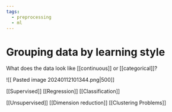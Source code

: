 ```yaml
---
tags:
  - preprocessing
  - ml
---
```


# Grouping data by learning style

What does the data look like [[continuous]] or [[categorical]]? 

![[ Pasted image 20240112101344.png|500]]

[[Supervised]]
	 [[Regression]] 
	 [[Classification]]

[[Unsupervised]]
	[[Dimension reduction]]
	[[Clustering Problems]]





